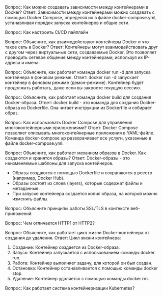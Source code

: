 Вопрос:
Как можно создавать зависимости между контейнерами в Docker?
Ответ:
Зависимости между контейнерами можно создавать с помощью Docker Compose, определяя их в файле docker-compose.yml, устанавливая порядок запуска контейнеров и общие сети.

Вопрос:
Как настроить CI/CD пайплайн

Вопрос:
Объясните, как взаимодействуют контейнеры Docker и что такое сеть в Docker?
Ответ:
Контейнеры могут взаимодействовать друг с другом через виртуальные сети, создаваемые Docker. Это позволяет проводить сетевое общение между контейнерами, используя их IP-адреса и имена.

Вопрос:
Объясните, как работает команда docker run -d для запуска контейнера в фоновом режиме.
Ответ:
docker run -d запускает контейнер в фоновом режиме (демон-режиме). Контейнер будет продолжать работать, даже если вы закроете текущую сессию.

Вопрос:
Объясните, как работает команда docker build для создания Docker-образа.
Ответ:
docker build - это команда для создания Docker-образа из Dockerfile. Она читает инструкции из Dockerfile и собирает образ.

Вопрос:
Как использовать Docker Compose для управления многоконтейнерными приложениями?
Ответ:
Docker Compose позволяет описывать многоконтейнерные приложения в YAML-файле. Команда docker-compose up разворачивает все услуги, указанные в файле docker-compose.yml.

Вопрос:
Объясните, как работает механизм образов в Docker. Как создаются и хранятся образы?
Ответ:
Docker-образы - это неизменяемые шаблоны для запуска контейнеров.

- Образы создаются с помощью Dockerfile и сохраняются в реестр (например, Docker Hub).
- Образы состоят из слоев (layers), которые содержат файлы и метаданные.
- При запуске контейнера создается копия образа, на которой можно изменять файлы.

Вопрос:
Объясните принципы работы SSL/TLS в контексте веб-приложений

Вопрос:
Чем отличается HTTP1 от HTTP2?

Вопрос:
Объясните, как работает цикл жизни Docker-контейнера от создания до удаления.
Ответ:
Цикл жизни контейнера:

1. Создание: Контейнер создается из Docker-образа.
2. Запуск: Контейнер запускается с использованием команды docker run.
3. Работа: Контейнер выполняет задачу, для которой он был создан.
4. Остановка: Контейнер останавливается с помощью команды docker stop.
5. Удаление: Контейнер удаляется с помощью команды docker rm.

Вопрос:
Как работает система контейнеризации Kubernetes?

